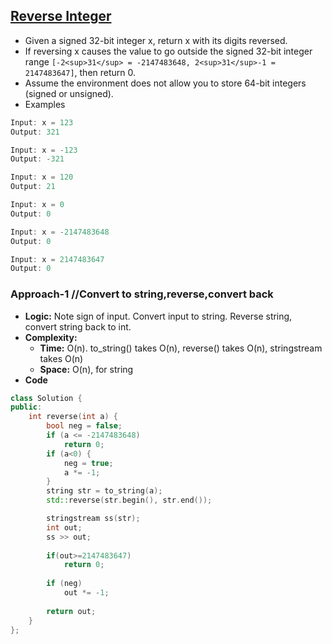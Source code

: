 ## [Reverse Integer](https://leetcode.com/problems/reverse-integer/)
- Given a signed 32-bit integer x, return x with its digits reversed. 
- If reversing x causes the value to go outside the signed 32-bit integer range `[-2<sup>31</sup> = -2147483648, 2<sup>31</sup>-1 = 2147483647]`, then return 0.
- Assume the environment does not allow you to store 64-bit integers (signed or unsigned).
- Examples
```c
Input: x = 123
Output: 321

Input: x = -123
Output: -321

Input: x = 120
Output: 21

Input: x = 0
Output: 0

Input: x = -2147483648
Output: 0

Input: x = 2147483647
Output: 0
```

### Approach-1    //Convert to string,reverse,convert back
- **Logic:** Note sign of input. Convert input to string. Reverse string, convert string back to int.
- __Complexity:__ 
  - **Time:** O(n). to_string() takes O(n), reverse() takes O(n), stringstream takes O(n)
  - **Space:** O(n), for string
- **Code**
```c++
class Solution {
public:
    int reverse(int a) {
        bool neg = false;
        if (a <= -2147483648)
            return 0;
        if (a<0) {
            neg = true;
            a *= -1;
        }
        string str = to_string(a);
        std::reverse(str.begin(), str.end());

        stringstream ss(str);
        int out;
        ss >> out;
        
        if(out>=2147483647)
            return 0;
        
        if (neg)
            out *= -1;        
        
        return out;
    }
};
```

